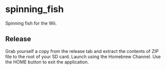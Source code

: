 # spinning_fish
Spinning fish for the Wii.

## Release
Grab yourself a copy from the release tab and extract the contents of ZIP file to the root of your SD card. Launch using the Homebrew Channel. Use the HOME button to exit the application.
